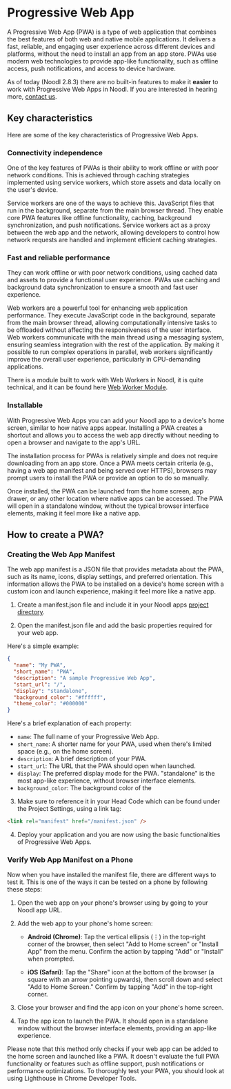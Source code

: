 # Progressive Web App

A Progressive Web App (PWA) is a type of web application that combines the best features of both web and native mobile applications. It delivers a fast, reliable, and engaging user experience across different devices and platforms, without the need to install an app from an app store. PWAs use modern web technologies to provide app-like functionality, such as offline access, push notifications, and access to device hardware.

As of today (Noodl 2.8.3) there are no built-in features to make it **easier** to work with Progressive Web Apps in Noodl.
If you are interested in hearing more, [contact us](https://www.noodl.net/community).

## Key characteristics

Here are some of the key characteristics of Progressive Web Apps.

### Connectivity independence

One of the key features of PWAs is their ability to work offline or with poor network conditions. This is achieved through caching strategies implemented using service workers, which store assets and data locally on the user's device.

Service workers are one of the ways to achieve this. JavaScript files that run in the background, separate from the main browser thread. They enable core PWA features like offline functionality, caching, background synchronization, and push notifications. Service workers act as a proxy between the web app and the network, allowing developers to control how network requests are handled and implement efficient caching strategies.

### Fast and reliable performance

They can work offline or with poor network conditions, using cached data and assets to provide a functional user experience.
PWAs use caching and background data synchronization to ensure a smooth and fast user experience.

Web workers are a powerful tool for enhancing web application performance. They execute JavaScript code in the background, separate from the main browser thread, allowing computationally intensive tasks to be offloaded without affecting the responsiveness of the user interface. Web workers communicate with the main thread using a messaging system, ensuring seamless integration with the rest of the application. By making it possible to run complex operations in parallel, web workers significantly improve the overall user experience, particularly in CPU-demanding applications.

There is a module built to work with Web Workers in Noodl, it is quite technical, and it can be found here [Web Worker Module](https://github.com/noodlapp/modules/tree/main/modules/web-worker).

### Installable

With Progressive Web Apps you can add your Noodl app to a device's home screen, similar to how native apps appear. Installing a PWA creates a shortcut and allows you to access the web app directly without needing to open a browser and navigate to the app's URL.

The installation process for PWAs is relatively simple and does not require downloading from an app store. Once a PWA meets certain criteria (e.g., having a web app manifest and being served over HTTPS), browsers may prompt users to install the PWA or provide an option to do so manually.

Once installed, the PWA can be launched from the home screen, app drawer, or any other location where native apps can be accessed. The PWA will open in a standalone window, without the typical browser interface elements, making it feel more like a native app.

## How to create a PWA?

### Creating the Web App Manifest

The web app manifest is a JSON file that provides metadata about the PWA, such as its name, icons, display settings, and preferred orientation. This information allows the PWA to be installed on a device's home screen with a custom icon and launch experience, making it feel more like a native app.

1. Create a manifest.json file and include it in your Noodl apps [project directory](/docs/guides/deploy/project-structure/).

2. Open the manifest.json file and add the basic properties required for your web app.

Here's a simple example:

```json
{
  "name": "My PWA",
  "short_name": "PWA",
  "description": "A sample Progressive Web App",
  "start_url": "/",
  "display": "standalone",
  "background_color": "#ffffff",
  "theme_color": "#000000"
}
```

Here's a brief explanation of each property:

- `name`: The full name of your Progressive Web App.
- `short_name`: A shorter name for your PWA, used when there's limited space (e.g., on the home screen).
- `description`: A brief description of your PWA.
- `start_url`: The URL that the PWA should open when launched.
- `display`: The preferred display mode for the PWA. "standalone" is the most app-like experience, without browser interface elements.
- `background_color`: The background color of the

3. Make sure to reference it in your Head Code which can be found under the Project Settings, using a link tag:

```html
<link rel="manifest" href="/manifest.json" />
```

4. Deploy your application and you are now using the basic functionalities of Progressive Web Apps.

### Verify Web App Manifest on a Phone

Now when you have installed the manifest file, there are different ways to test it.
This is one of the ways it can be tested on a phone by following these steps:

1. Open the web app on your phone's browser using by going to your Noodl app URL.

2. Add the web app to your phone's home screen:

   - **Android (Chrome)**: Tap the vertical ellipsis (⋮) in the top-right corner of the browser, then select "Add to Home screen" or "Install App" from the menu. Confirm the action by tapping "Add" or "Install" when prompted.

   - **iOS (Safari)**: Tap the "Share" icon at the bottom of the browser (a square with an arrow pointing upwards), then scroll down and select "Add to Home Screen." Confirm by tapping "Add" in the top-right corner.

3. Close your browser and find the app icon on your phone's home screen.

4. Tap the app icon to launch the PWA. It should open in a standalone window without the browser interface elements, providing an app-like experience.

Please note that this method only checks if your web app can be added to the home screen and launched like a PWA. It doesn't evaluate the full PWA functionality or features such as offline support, push notifications or performance optimizations.
To thoroughly test your PWA, you should look at using Lighthouse in Chrome Developer Tools.
